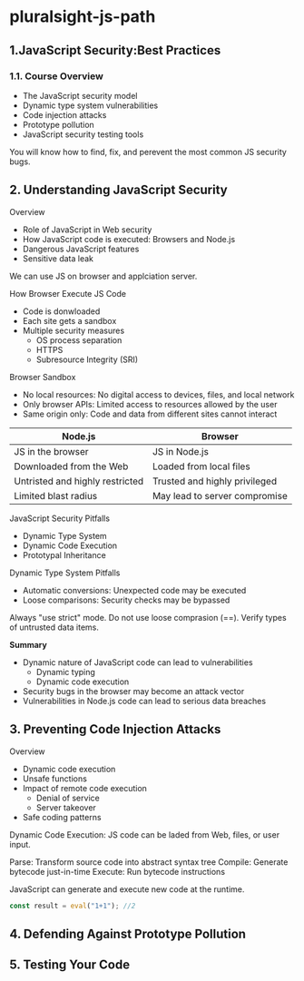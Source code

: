 # pluralsight-js-path

## 1.JavaScript Security:Best Practices

### 1.1. Course Overview

- The JavaScript security model
- Dynamic type system vulnerabilities
- Code injection attacks
- Prototype pollution
- JavaScript security testing tools

You will know how to find, fix, and perevent the most common JS security bugs.

## 2. Understanding JavaScript Security

Overview

- Role of JavaScript in Web security
- How JavaScript code is executed: Browsers and Node.js
- Dangerous JavaScript features
- Sensitive data leak

We can use JS on browser and applciation server.

How Browser Execute JS Code

- Code is donwloaded
- Each site gets a sandbox
- Multiple security measures
  - OS process separation
  - HTTPS
  - Subresource Integrity (SRI)

Browser Sandbox

- No local resources: No digital access to devices, files, and local network
- Only browser APIs: Limited access to resources allowed by the user
- Same origin only: Code and data from different sites cannot interact

| Node.js                         | Browser                       |
| ------------------------------- | ----------------------------- |
| JS in the browser               | JS in Node.js                 |
| Downloaded from the Web         | Loaded from local files       |
| Untristed and highly restricted | Trusted and highly privileged |
| Limited blast radius            | May lead to server compromise |

JavaScript Security Pitfalls
- Dynamic Type System
- Dynamic Code Execution
- Prototypal Inheritance

Dynamic Type System Pitfalls
- Automatic conversions: Unexpected code may be executed
- Loose comparisons: Security checks may be bypassed

Always "use strict" mode. Do not use loose comprasion (==). Verify types of untrusted data items.

**Summary**
- Dynamic nature of JavaScript code can lead to vulnerabilities
  - Dynamic typing
  - Dynamic code execution
- Security bugs in the browser may become an attack vector
- Vulnerabilities in Node.js code can lead to serious data breaches

## 3. Preventing Code Injection Attacks

Overview
- Dynamic code execution
- Unsafe functions
- Impact of remote code execution
  - Denial of service
  - Server takeover
- Safe coding patterns

Dynamic Code Execution: JS code can be laded from Web, files, or user input.

Parse: Transform source code into abstract syntax tree
Compile: Generate bytecode just-in-time
Execute: Run bytecode instructions

JavaScript can generate and execute new code at the runtime.

```js
const result = eval("1+1"); //2
```

## 4. Defending Against Prototype Pollution

## 5. Testing Your Code

